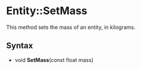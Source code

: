 # Entity::SetMass #
This method sets the mass of an entity, in kilograms.

## Syntax ##
- void **SetMass**(const float mass)
